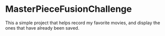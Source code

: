 # MasterPieceFusionChallenge
This a simple project that helps record my favorite movies, and display the ones that have already been saved.
